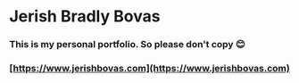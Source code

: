 # Jerish Bradly Bovas
### This is my personal portfolio.  So please don't copy 😊
### [https://www.jerishbovas.com](https://www.jerishbovas.com)
